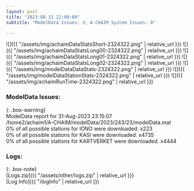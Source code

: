 ```yaml
---
layout: post
title: "2023-08-31 22:00:00"
subtitle: "ModelData Issues: 3; A-CHAIM System Issues: 0"

---
```


![]({{ "/assets/img/achaimDataStatsShort-2324322.png" | relative_url }})
![]({{ "/assets/img/achaimDataStatsLong00-2324322.png" | relative_url }})
![]({{ "/assets/img/achaimDataStatsLong01-2324322.png" | relative_url }})
![]({{ "/assets/img/achaimDataStatsLong02-2324322.png" | relative_url }})
![]({{ "/assets/img/modelDataDataStats-2324322.png" | relative_url }})
![]({{ "/assets/img/modelDataStationStats-2324322.png" | relative_url }})
![]({{ "/assets/img/achaimRunTime-2324322.png" | relative_url }})


### ModelData Issues:  
  
{: .box-warning}  
 ModelData report for 31-Aug-2023 23:15:07   
 /home2/achaim1/A-CHAIM/modelData/2023/243/23/modelData.mat   
 0% of all possible stations for IONO were downloaded. x223   
 0% of all possible stations for KASI were downloaded. x4735   
 0% of all possible stations for KARTVERKET were downloaded. x4444   
  


### Logs:  
  
{: .box-note}  
[Logs.zip]({{ "/assets/other/logs.zip" | relative_url }})  
[Log Info]({{ "/logInfo" | relative_url }})  
